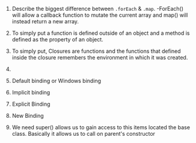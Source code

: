
1. Describe the biggest difference between `.forEach` & `.map`.
-ForEach() will allow a callback function to mutate the current array and map() will instead return a new array.

2. To simply put a function is defined outside of an object and a method is defined as the property of an object.

3. To simply put, Closures are functions and the functions that defined inside the closure remembers the environment in which it was created.

4.
  1. Default binding or Windows binding
  2. Implicit binding
  3. Explicit Binding
  4. New Binding

5. We need super() allows us to gain access to this items located the base class. Basically it allows us to call on parent's constructor
